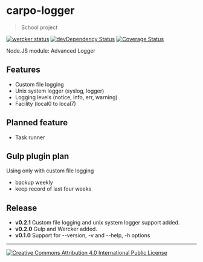 carpo-logger
============
> School project

[![wercker status](https://app.wercker.com/status/634866230fc176768624a0f3c656f435/m "wercker status")](https://app.wercker.com/project/bykey/634866230fc176768624a0f3c656f435)
[![devDependency Status](https://david-dm.org/markoham/carpo-logger/dev-status.svg)](https://david-dm.org/markoham/carpo-logger#info=devDependencies)
[![Coverage Status](https://coveralls.io/repos/Markoham/carpo-logger/badge.png?branch=master)](https://coveralls.io/r/Markoham/carpo-logger?branch=master)

Node.JS module: Advanced Logger

Features
--------
* Custom file logging
* Unix system logger (syslog, logger)
* Logging levels (notice, info, err, warning)
* Facility (local0 to local7)

Planned feature
---------------
* Task runner

Gulp plugin plan
----------------
Using only with custom file logging
* backup weekly
* keep record of last four weeks

Release
-------
* **v0.2.1** Custom file logging and unix system logger support added.
* **v0.2.0** Gulp and Wercker added.
* **v0.1.0** Support for --version, -v and --help, -h options

- - -

[![Creative Commons Attribution 4.0 International Public License](https://i.creativecommons.org/l/by/4.0/88x31.png "Creative Commons Attribution 4.0 International Public License")](http://creativecommons.org/licenses/by/4.0/)
